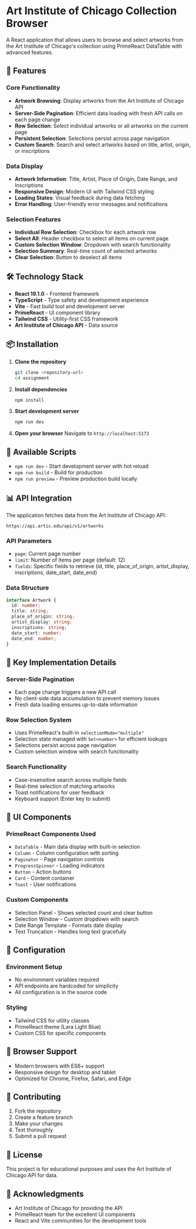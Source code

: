 # Art Institute of Chicago Collection Browser

A React application that allows users to browse and select artworks from the Art Institute of Chicago's collection using PrimeReact DataTable with advanced features.

## 🎨 Features

### Core Functionality
- **Artwork Browsing**: Display artworks from the Art Institute of Chicago API
- **Server-Side Pagination**: Efficient data loading with fresh API calls on each page change
- **Row Selection**: Select individual artworks or all artworks on the current page
- **Persistent Selection**: Selections persist across page navigation
- **Custom Search**: Search and select artworks based on title, artist, origin, or inscriptions

### Data Display
- **Artwork Information**: Title, Artist, Place of Origin, Date Range, and Inscriptions
- **Responsive Design**: Modern UI with Tailwind CSS styling
- **Loading States**: Visual feedback during data fetching
- **Error Handling**: User-friendly error messages and notifications

### Selection Features
- **Individual Row Selection**: Checkbox for each artwork row
- **Select All**: Header checkbox to select all items on current page
- **Custom Selection Window**: Dropdown with search functionality
- **Selection Summary**: Real-time count of selected artworks
- **Clear Selection**: Button to deselect all items

## 🛠️ Technology Stack

- **React 19.1.0** - Frontend framework
- **TypeScript** - Type safety and development experience
- **Vite** - Fast build tool and development server
- **PrimeReact** - UI component library
- **Tailwind CSS** - Utility-first CSS framework
- **Art Institute of Chicago API** - Data source

## 📦 Installation

1. **Clone the repository**
   ```bash
   git clone <repository-url>
   cd assignment
   ```

2. **Install dependencies**
   ```bash
   npm install
   ```

3. **Start development server**
   ```bash
   npm run dev
   ```

4. **Open your browser**
   Navigate to `http://localhost:5173`

## 🚀 Available Scripts

- `npm run dev` - Start development server with hot reload
- `npm run build` - Build for production
- `npm run preview` - Preview production build locally

## 📊 API Integration

The application fetches data from the Art Institute of Chicago API:
```
https://api.artic.edu/api/v1/artworks
```

### API Parameters
- `page`: Current page number
- `limit`: Number of items per page (default: 12)
- `fields`: Specific fields to retrieve (id, title, place_of_origin, artist_display, inscriptions, date_start, date_end)

### Data Structure
```typescript
interface Artwork {
  id: number;
  title: string;
  place_of_origin: string;
  artist_display: string;
  inscriptions: string;
  date_start: number;
  date_end: number;
}
```

## 🎯 Key Implementation Details

### Server-Side Pagination
- Each page change triggers a new API call
- No client-side data accumulation to prevent memory issues
- Fresh data loading ensures up-to-date information

### Row Selection System
- Uses PrimeReact's built-in `selectionMode="multiple"`
- Selection state managed with `Set<number>` for efficient lookups
- Selections persist across page navigation
- Custom selection window with search functionality

### Search Functionality
- Case-insensitive search across multiple fields
- Real-time selection of matching artworks
- Toast notifications for user feedback
- Keyboard support (Enter key to submit)

## 🎨 UI Components

### PrimeReact Components Used
- `DataTable` - Main data display with built-in selection
- `Column` - Column configuration with sorting
- `Paginator` - Page navigation controls
- `ProgressSpinner` - Loading indicators
- `Button` - Action buttons
- `Card` - Content container
- `Toast` - User notifications

### Custom Components
- Selection Panel - Shows selected count and clear button
- Selection Window - Custom dropdown with search
- Date Range Template - Formats date display
- Text Truncation - Handles long text gracefully

## 🔧 Configuration

### Environment Setup
- No environment variables required
- API endpoints are hardcoded for simplicity
- All configuration is in the source code

### Styling
- Tailwind CSS for utility classes
- PrimeReact theme (Lara Light Blue)
- Custom CSS for specific components

## 📱 Browser Support

- Modern browsers with ES6+ support
- Responsive design for desktop and tablet
- Optimized for Chrome, Firefox, Safari, and Edge

## 🤝 Contributing

1. Fork the repository
2. Create a feature branch
3. Make your changes
4. Test thoroughly
5. Submit a pull request

## 📄 License

This project is for educational purposes and uses the Art Institute of Chicago API for data.

## 🙏 Acknowledgments

- Art Institute of Chicago for providing the API
- PrimeReact team for the excellent UI components
- React and Vite communities for the development tools
